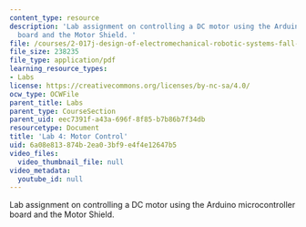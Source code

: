 ```yaml
---
content_type: resource
description: 'Lab assignment on controlling a DC motor using the Arduino microcontroller
  board and the Motor Shield. '
file: /courses/2-017j-design-of-electromechanical-robotic-systems-fall-2009/6a08e813874b2ea03bf9e4f4e12647b5_MIT2_017JF09_lab4.pdf
file_size: 238235
file_type: application/pdf
learning_resource_types:
- Labs
license: https://creativecommons.org/licenses/by-nc-sa/4.0/
ocw_type: OCWFile
parent_title: Labs
parent_type: CourseSection
parent_uid: eec7391f-a43a-696f-8f85-b7b86b7f34db
resourcetype: Document
title: 'Lab 4: Motor Control'
uid: 6a08e813-874b-2ea0-3bf9-e4f4e12647b5
video_files:
  video_thumbnail_file: null
video_metadata:
  youtube_id: null
---
```

Lab assignment on controlling a DC motor using the Arduino microcontroller board and the Motor Shield. 